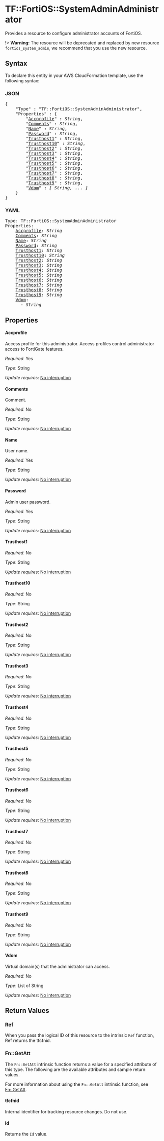 # TF::FortiOS::SystemAdminAdministrator

Provides a resource to configure administrator accounts of FortiOS.

!> **Warning:** The resource will be deprecated and replaced by new resource `fortios_system_admin`, we recommend that you use the new resource.

## Syntax

To declare this entity in your AWS CloudFormation template, use the following syntax:

### JSON

<pre>
{
    "Type" : "TF::FortiOS::SystemAdminAdministrator",
    "Properties" : {
        "<a href="#accprofile" title="Accprofile">Accprofile</a>" : <i>String</i>,
        "<a href="#comments" title="Comments">Comments</a>" : <i>String</i>,
        "<a href="#name" title="Name">Name</a>" : <i>String</i>,
        "<a href="#password" title="Password">Password</a>" : <i>String</i>,
        "<a href="#trusthost1" title="Trusthost1">Trusthost1</a>" : <i>String</i>,
        "<a href="#trusthost10" title="Trusthost10">Trusthost10</a>" : <i>String</i>,
        "<a href="#trusthost2" title="Trusthost2">Trusthost2</a>" : <i>String</i>,
        "<a href="#trusthost3" title="Trusthost3">Trusthost3</a>" : <i>String</i>,
        "<a href="#trusthost4" title="Trusthost4">Trusthost4</a>" : <i>String</i>,
        "<a href="#trusthost5" title="Trusthost5">Trusthost5</a>" : <i>String</i>,
        "<a href="#trusthost6" title="Trusthost6">Trusthost6</a>" : <i>String</i>,
        "<a href="#trusthost7" title="Trusthost7">Trusthost7</a>" : <i>String</i>,
        "<a href="#trusthost8" title="Trusthost8">Trusthost8</a>" : <i>String</i>,
        "<a href="#trusthost9" title="Trusthost9">Trusthost9</a>" : <i>String</i>,
        "<a href="#vdom" title="Vdom">Vdom</a>" : <i>[ String, ... ]</i>
    }
}
</pre>

### YAML

<pre>
Type: TF::FortiOS::SystemAdminAdministrator
Properties:
    <a href="#accprofile" title="Accprofile">Accprofile</a>: <i>String</i>
    <a href="#comments" title="Comments">Comments</a>: <i>String</i>
    <a href="#name" title="Name">Name</a>: <i>String</i>
    <a href="#password" title="Password">Password</a>: <i>String</i>
    <a href="#trusthost1" title="Trusthost1">Trusthost1</a>: <i>String</i>
    <a href="#trusthost10" title="Trusthost10">Trusthost10</a>: <i>String</i>
    <a href="#trusthost2" title="Trusthost2">Trusthost2</a>: <i>String</i>
    <a href="#trusthost3" title="Trusthost3">Trusthost3</a>: <i>String</i>
    <a href="#trusthost4" title="Trusthost4">Trusthost4</a>: <i>String</i>
    <a href="#trusthost5" title="Trusthost5">Trusthost5</a>: <i>String</i>
    <a href="#trusthost6" title="Trusthost6">Trusthost6</a>: <i>String</i>
    <a href="#trusthost7" title="Trusthost7">Trusthost7</a>: <i>String</i>
    <a href="#trusthost8" title="Trusthost8">Trusthost8</a>: <i>String</i>
    <a href="#trusthost9" title="Trusthost9">Trusthost9</a>: <i>String</i>
    <a href="#vdom" title="Vdom">Vdom</a>: <i>
      - String</i>
</pre>

## Properties

#### Accprofile

Access profile for this administrator. Access profiles control administrator access to FortiGate features.

_Required_: Yes

_Type_: String

_Update requires_: [No interruption](https://docs.aws.amazon.com/AWSCloudFormation/latest/UserGuide/using-cfn-updating-stacks-update-behaviors.html#update-no-interrupt)

#### Comments

Comment.

_Required_: No

_Type_: String

_Update requires_: [No interruption](https://docs.aws.amazon.com/AWSCloudFormation/latest/UserGuide/using-cfn-updating-stacks-update-behaviors.html#update-no-interrupt)

#### Name

User name.

_Required_: Yes

_Type_: String

_Update requires_: [No interruption](https://docs.aws.amazon.com/AWSCloudFormation/latest/UserGuide/using-cfn-updating-stacks-update-behaviors.html#update-no-interrupt)

#### Password

Admin user password.

_Required_: Yes

_Type_: String

_Update requires_: [No interruption](https://docs.aws.amazon.com/AWSCloudFormation/latest/UserGuide/using-cfn-updating-stacks-update-behaviors.html#update-no-interrupt)

#### Trusthost1

_Required_: No

_Type_: String

_Update requires_: [No interruption](https://docs.aws.amazon.com/AWSCloudFormation/latest/UserGuide/using-cfn-updating-stacks-update-behaviors.html#update-no-interrupt)

#### Trusthost10

_Required_: No

_Type_: String

_Update requires_: [No interruption](https://docs.aws.amazon.com/AWSCloudFormation/latest/UserGuide/using-cfn-updating-stacks-update-behaviors.html#update-no-interrupt)

#### Trusthost2

_Required_: No

_Type_: String

_Update requires_: [No interruption](https://docs.aws.amazon.com/AWSCloudFormation/latest/UserGuide/using-cfn-updating-stacks-update-behaviors.html#update-no-interrupt)

#### Trusthost3

_Required_: No

_Type_: String

_Update requires_: [No interruption](https://docs.aws.amazon.com/AWSCloudFormation/latest/UserGuide/using-cfn-updating-stacks-update-behaviors.html#update-no-interrupt)

#### Trusthost4

_Required_: No

_Type_: String

_Update requires_: [No interruption](https://docs.aws.amazon.com/AWSCloudFormation/latest/UserGuide/using-cfn-updating-stacks-update-behaviors.html#update-no-interrupt)

#### Trusthost5

_Required_: No

_Type_: String

_Update requires_: [No interruption](https://docs.aws.amazon.com/AWSCloudFormation/latest/UserGuide/using-cfn-updating-stacks-update-behaviors.html#update-no-interrupt)

#### Trusthost6

_Required_: No

_Type_: String

_Update requires_: [No interruption](https://docs.aws.amazon.com/AWSCloudFormation/latest/UserGuide/using-cfn-updating-stacks-update-behaviors.html#update-no-interrupt)

#### Trusthost7

_Required_: No

_Type_: String

_Update requires_: [No interruption](https://docs.aws.amazon.com/AWSCloudFormation/latest/UserGuide/using-cfn-updating-stacks-update-behaviors.html#update-no-interrupt)

#### Trusthost8

_Required_: No

_Type_: String

_Update requires_: [No interruption](https://docs.aws.amazon.com/AWSCloudFormation/latest/UserGuide/using-cfn-updating-stacks-update-behaviors.html#update-no-interrupt)

#### Trusthost9

_Required_: No

_Type_: String

_Update requires_: [No interruption](https://docs.aws.amazon.com/AWSCloudFormation/latest/UserGuide/using-cfn-updating-stacks-update-behaviors.html#update-no-interrupt)

#### Vdom

Virtual domain(s) that the administrator can access.

_Required_: No

_Type_: List of String

_Update requires_: [No interruption](https://docs.aws.amazon.com/AWSCloudFormation/latest/UserGuide/using-cfn-updating-stacks-update-behaviors.html#update-no-interrupt)

## Return Values

### Ref

When you pass the logical ID of this resource to the intrinsic `Ref` function, Ref returns the tfcfnid.

### Fn::GetAtt

The `Fn::GetAtt` intrinsic function returns a value for a specified attribute of this type. The following are the available attributes and sample return values.

For more information about using the `Fn::GetAtt` intrinsic function, see [Fn::GetAtt](https://docs.aws.amazon.com/AWSCloudFormation/latest/UserGuide/intrinsic-function-reference-getatt.html).

#### tfcfnid

Internal identifier for tracking resource changes. Do not use.

#### Id

Returns the <code>Id</code> value.

